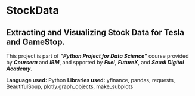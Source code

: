 # StockData
## Extracting and Visualizing Stock Data for Tesla and GameStop. 
This project is part of ***"Python Project for Data Science"*** course provided by  ***Coursera*** and ***IBM***, and spported by ***Fuel***, ***FutureX***, and ***Saudi Digital Academy***.

**Language used:** Python
**Libraries used:** yfinance, pandas, requests, BeautifulSoup, plotly.graph_objects, make_subplots

